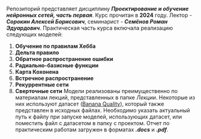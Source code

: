 Репозиторий представляет дисциплину ***Проектирование и обучение нейронных сетей, часть первая***. Курс прочитан в **2024** году. Лектор - ***Сорокин Алексей Борисович***, семинарист - ***Семёнов Роман Эдуардович***.
Практическая часть курса включала реализацию следующих моделей:
1. **Обучение по правилам Хебба**
2. **Дельта правило**
3. **Обратное распространение ошибки**
4. **Радиально-базисные функции**
5. **Карта Кохонена**
6. **Встречное распространение**
7. **Рекуррентные сети**
8. **Сверточные сети**
Модели реализованы преимущественно по материалам лекций, представленных в папке *Лекции*. Некоторые из них используют датасет ([Banana Quality](https://www.kaggle.com/datasets/l3llff/banana/data)), который также представлен в исходных файлах. Необходимо указать актуальный путь к файлу при запуске моделей, использующих датасет, или поместить файл с датасетом в папку с проектом.
Отчет по практическим работам загружен в форматах ***.docs*** и ***.pdf***.
